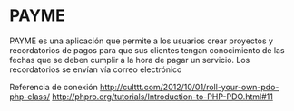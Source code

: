 # PAYME
PAYME es una aplicación que permite a los usuarios crear proyectos y recordatorios de pagos para que sus clientes tengan conocimiento de las fechas que se deben cumplir a la hora de pagar un servicio. Los recordatorios se envían vía correo electrónico

Referencia de conexión
http://culttt.com/2012/10/01/roll-your-own-pdo-php-class/
http://phpro.org/tutorials/Introduction-to-PHP-PDO.html#11
